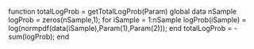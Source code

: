 function totalLogProb = getTotalLogProb(Param)
    global data nSample
    logProb = zeros(nSample,1);
        for iSample = 1:nSample
            logProb(iSample) = log(normpdf(data(iSample),Param(1),Param(2)));
        end
    totalLogProb = - sum(logProb);
end
